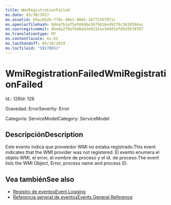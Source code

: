 ```yaml
---
title: WmiRegistrationFailed
ms.date: 03/30/2017
ms.assetid: 69ac6b2b-770c-49e1-9865-34773767971c
ms.openlocfilehash: 8d4a7b1af5e500d6e3b75616ed92f0c3618594ac
ms.sourcegitcommit: 0be8a279af6d8a43e03141e349d3efd5d35f8767
ms.translationtype: HT
ms.contentlocale: es-ES
ms.lasthandoff: 04/18/2019
ms.locfileid: "59178651"
---
```

# <a name="wmiregistrationfailed"></a><span data-ttu-id="63841-102">WmiRegistrationFailed</span><span class="sxs-lookup"><span data-stu-id="63841-102">WmiRegistrationFailed</span></span>
<span data-ttu-id="63841-103">Id.: 126</span><span class="sxs-lookup"><span data-stu-id="63841-103">Id: 126</span></span>  
  
 <span data-ttu-id="63841-104">Gravedad: Error</span><span class="sxs-lookup"><span data-stu-id="63841-104">Severity: Error</span></span>  
  
 <span data-ttu-id="63841-105">Categoría: ServiceModel</span><span class="sxs-lookup"><span data-stu-id="63841-105">Category: ServiceModel</span></span>  
  
## <a name="description"></a><span data-ttu-id="63841-106">Descripción</span><span class="sxs-lookup"><span data-stu-id="63841-106">Description</span></span>  
 <span data-ttu-id="63841-107">Este evento indica que proveedor WMI no estaba registrado.</span><span class="sxs-lookup"><span data-stu-id="63841-107">This event indicates that the WMI provider was not registered.</span></span> <span data-ttu-id="63841-108">El evento enumera el objeto WMI, el error, el nombre de proceso y el id. de proceso.</span><span class="sxs-lookup"><span data-stu-id="63841-108">The event lists the WMI Object, Error, process name and process ID.</span></span>  
  
## <a name="see-also"></a><span data-ttu-id="63841-109">Vea también</span><span class="sxs-lookup"><span data-stu-id="63841-109">See also</span></span>

- [<span data-ttu-id="63841-110">Registro de eventos</span><span class="sxs-lookup"><span data-stu-id="63841-110">Event Logging</span></span>](../../../../../docs/framework/wcf/diagnostics/event-logging/index.md)
- [<span data-ttu-id="63841-111">Referencia general de eventos</span><span class="sxs-lookup"><span data-stu-id="63841-111">Events General Reference</span></span>](../../../../../docs/framework/wcf/diagnostics/event-logging/events-general-reference.md)
